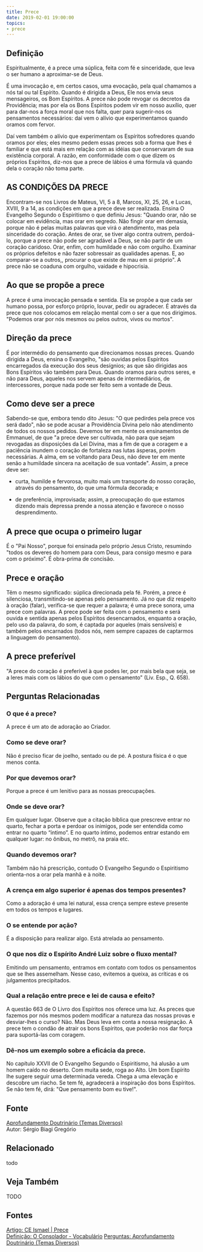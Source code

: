 ```yaml
---
title: Prece
date: 2019-02-01 19:00:00
topics:
- prece
---
```


## Definição
Espiritualmente, é a prece uma súplica, feita com fé e sinceridade, que leva o
ser humano a aproximar-se de Deus.

É uma invocação e, em certos casos, uma evocação, pela qual chamamos a nós tal
ou tal Espírito. Quando é dirigida a Deus, Ele nos envia seus mensageiros, os
Bom Espíritos. A prece não pode revogar os decretos da Providência; mas por ela
os Bons Espíritos podem vir em nosso auxílio, quer para dar-nos a força moral
que nos falta, quer para sugerir-nos os pensamentos necessários: daí vem o
alívio que experimentamos quando oramos com fervor. 

Daí vem também o alívio que experimentam os Espíritos sofredores quando oramos
por eles; eles mesmo pedem essas preces sob a forma que lhes é familiar e que
está mais em relação com as idéias que conservaram de sua existência corporal.
A razão, em conformidade com o que dizem os próprios Espíritos, diz-nos que a
prece de lábios é uma fórmula vã quando dela o coração não toma parte.

## AS CONDIÇÕES DA PRECE
Encontram-se nos Livros de Mateus, VI, 5 a 8, Marcos, XI, 25, 26, e Lucas, XVIII, 9 a 14, as condições em que a prece deve ser realizada. Ensina O Evangelho Segundo o Espiritismo o que definiu Jesus: "Quando orar, não se colocar em evidência, mas orar em segredo. Não fingir orar em demasia, porque não é pelas muitas palavras que virá o atendimento, mas pela sinceridade do coração. Antes de orar, se tiver algo contra outrem, perdoá-lo, porque a prece não pode ser agradável a Deus, se não partir de um coração caridoso. Orar, enfim, com humildade e não com orgulho. Examinar os próprios defeitos e não fazer sobressair as qualidades apenas. E, ao comparar-se a outros,, procurar o que existe de mau em si próprio". A prece não se coaduna com orgulho, vaidade e hipocrisia.

## Ao que se propõe a prece
A prece é uma invocação pensada e sentida. Ela se propõe a que cada ser humano
possa, por esforço próprio, louvar, pedir ou agradecer. É através da prece que
nos colocamos em relação mental com o ser a que nos dirigimos. "Podemos orar por
nós mesmos ou pelos outros, vivos ou mortos".

## Direção da prece
É por intermédio do pensamento que direcionamos nossas preces. Quando dirigida a
Deus, ensina o Evangelho, "são ouvidas pelos Espíritos encarregados da execução
dos seus desígnios; as que são dirigidas aos Bons Espíritos vão também para
Deus. Quando oramos para outros seres, e não para Deus, aqueles nos servem
apenas de intermediários, de intercessores, porque nada pode ser feito sem a
vontade de Deus.

## Como deve ser a prece
Sabendo-se que, embora tendo dito Jesus: "O que pedirdes pela prece vos será
dado", não se pode acusar a Providência Divina pelo não atendimento de todos os
nossos pedidos. Devemos ter em mente os ensinamentos de Emmanuel, de que "a
prece deve ser cultivada, não para que sejam revogadas as disposições da Lei
Divina, mas a fim de que a coragem e a paciência inundem o coração de fortaleza
nas lutas ásperas, porém necessárias. A alma, em se voltando para Deus, não deve
ter em mente senão a humildade sincera na aceitação de sua vontade". Assim, a
prece deve ser:

* curta, humilde e fervorosa, muito mais um transporte do nosso coração, através
  do pensamento, do que uma fórmula decorada; e

* de preferência, improvisada; assim, a preocupação do que estamos dizendo mais
  depressa prende a nossa atenção e favorece o nosso desprendimento.

## A prece que ocupa o primeiro lugar
É o "Pai Nosso", porque foi ensinada pelo próprio Jesus Cristo, resumindo "todos
os deveres do homem para com Deus, para consigo mesmo e para com o próximo". É
obra-prima de concisão.

## Prece e oração
Têm o mesmo significado: súplica direcionada pela fé. Porém, a prece é
silenciosa, transmitindo-se apenas pelo pensamento. Já no que diz respeito à
oração (falar), verifica-se que requer a palavra; é uma prece sonora, uma prece
com palavras. A prece pode ser feita com o pensamento e será ouvida e sentida
apenas pelos Espíritos desencarnados, enquanto a oração, pelo uso da palavra, do
som, é captada por aqueles (mais sensíveis) e também pelos encarnados (todos
nós, nem sempre capazes de captarmos a linguagem do pensamento).

## A prece preferível
"A prece do coração é preferível à que podes ler, por mais bela que seja, se a
leres mais com os lábios do que com o pensamento" (Liv. Esp., Q. 658).



## Perguntas Relacionadas

### O que é a prece?
A prece é um ato de adoração ao Criador.

### Como se deve orar?
Não é preciso ficar de joelho, sentado ou de pé. A postura física é o
que menos conta.

### Por que devemos orar?
Porque a prece é um lenitivo para as nossas preocupações.

### Onde se deve orar?
Em qualquer lugar. Observe que a citação bíblica que prescreve entrar no
quarto, fechar a porta e perdoar os inimigos, pode ser entendida como
entrar no quarto “íntimo”. E no quarto íntimo, podemos entrar estando em
qualquer lugar: no ônibus, no metrô, na praia etc.

### Quando devemos orar?
Também não há prescrição, contudo O Evangelho Segundo o Espiritismo
orienta-nos a orar pela manhã e à noite.

### A crença em algo superior é apenas dos tempos presentes?
Como a adoração é uma lei natural, essa crença sempre esteve presente em
todos os tempos e lugares.

### O se entende por ação?
É a disposição para realizar algo. Está atrelada ao pensamento.

### O que nos diz o Espírito André Luiz sobre o fluxo mental?
Emitindo um pensamento, entramos em contato com todos os pensamentos que
se lhes assemelham. Nesse caso, evitemos a queixa, as críticas e os
julgamentos precipitados.

### Qual a relação entre prece e lei de causa e efeito?
A questão 663 de O Livro dos Espíritos nos oferece uma luz. As preces
que fazemos por nós mesmos podem modificar a natureza das nossas provas
e desviar-lhes o curso? Não. Mas Deus leva em conta a nossa resignação.
A prece tem o condão de atrair os bons Espíritos, que poderão nos dar
força para suportá-las com coragem.

### Dê-nos um exemplo sobre a eficácia da prece.

No capítulo XXVII de O Evangelho Segundo o Espiritismo, há alusão a um
homem caído no deserto. Com muita sede, roga ao Alto. Um bom Espírito
lhe sugere seguir uma determinada vereda. Chega a uma elevação e
descobre um riacho. Se tem fé, agradecerá a inspiração dos bons
Espíritos. Se não tem fé, dirá: "Que pensamento bom eu tive!".

## Fonte
[Aprofundamento Doutrinário (Temas Diversos)](https://sites.google.com/view/aprofundamentodoutrinario/ação-e-eficácia-da-prece)  
Autor: Sérgio Biagi Gregório




## Relacionado
todo

## Veja Também
TODO

## Fontes
[Artigo: CE Ismael | Prece](https://www.ceismael.com.br/download/apostila/apost1.htm#PRECE)  
[Definição: O Consolador - Vocabulário](http://www.oconsolador.com.br/linkfixo/vocabulario/principal.html)
[Perguntas: Aprofundamento Doutrinário (Temas Diversos)](https://sites.google.com/view/aprofundamentodoutrinario/ação-e-eficácia-da-prece)  
